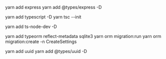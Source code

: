 yarn add express
yarn add @types/express -D

yarn add typescript -D 
yarn tsc --init

yarn add ts-node-dev -D

yarn add typeorm reflect-metadata sqlite3
yarn orm migration:run
yarn orm migration:create -n CreateSettings


yarn add uuid
yarn add @types/uuid -D
